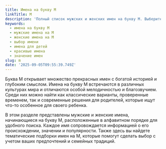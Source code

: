 ```yaml
---
title: Имена на букву М
linkTitle: М
description: 'Полный список мужских и женских имен на букву М. Выберите красивое имя для ребенка из большой коллекции имен, начинающихся на букву М.'
keywords:
  - имена на букву М
  - мужские имена на М
  - женские имена на М
  - выбор имени
  - имена для детей
  - красивые имена
  - значение имен
slug: m
date: '2025-09-05T09:55:39.749Z'
---
```


Буква М открывает множество прекрасных имен с богатой историей и глубоким смыслом. Имена на букву М встречаются в различных культурах мира и отличаются особой мелодичностью и благозвучием. Среди них можно найти как классические варианты, проверенные временем, так и современные решения для родителей, которые ищут что-то особенное для своего ребенка.

В этом разделе представлены мужские и женские имена, начинающиеся на букву М, расположенные в алфавитном порядке для удобного поиска. Каждое имя сопровождается информацией о его происхождении, значении и популярности. Также здесь вы найдете тематические подборки имен на М, которые помогут сделать выбор с учетом ваших предпочтений и семейных традиций.
